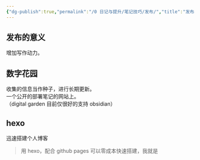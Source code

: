 ```yaml
---
{"dg-publish":true,"permalink":"/0 日记与提升/笔记技巧/发布/","title":"发布"}
---
```



## 发布的意义
增加写作动力。
## 数字花园
收集的信息当作种子，进行长期更新。  
一个公开的部署笔记的网站上。  
（digital garden 目前仅很好的支持 obsidian）
## hexo
迅速搭建个人博客
>用 hexo，配合 github pages 可以零成本快速搭建，我就是